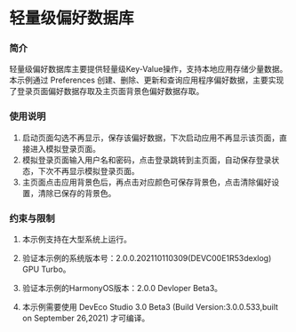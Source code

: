 # 轻量级偏好数据库<a name="ZH-CN_TOPIC_0000001080279654"></a>

### 简介<a name="section103mcpsimp"></a>

轻量级偏好数据库主要提供轻量级Key-Value操作，支持本地应用存储少量数据。本示例通过 Preferences 创建、删除、更新和查询应用程序偏好数据，主要实现了登录页面偏好数据存取及主页面背景色偏好数据存取。

### 使用说明<a name="section105mcpsimp"></a>

1.  启动页面勾选不再显示，保存该偏好数据，下次启动应用不再显示该页面，直接进入模拟登录页面。
2.  模拟登录页面输入用户名和密码，点击登录跳转到主页面，自动保存登录状态，下次不再显示模拟登录页面。
3.  主页面点击应用背景色后，再点击对应颜色可保存背景色，点击清除偏好设置，清除已保存的背景色。

### 约束与限制<a name="section110mcpsimp"></a>

1. 本示例支持在大型系统上运行。

2. 验证本示例的系统版本号：2.0.0.202110110309(DEVC00E1R53dexlog) GPU Turbo。

3. 验证本示例的HarmonyOS版本：2.0.0 Devloper Beta3。

4. 本示例需要使用 DevEco Studio 3.0 Beta3 (Build Version:3.0.0.533,built on September 26,2021) 才可编译。

